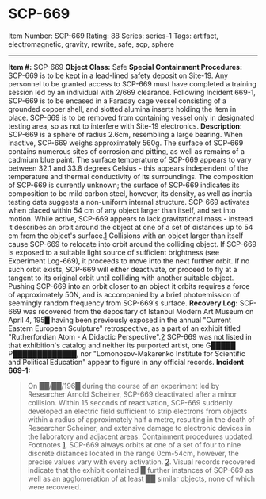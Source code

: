 # SCP-669
Item Number: SCP-669
Rating: 88
Series: series-1
Tags: artifact, electromagnetic, gravity, rewrite, safe, scp, sphere

---

**Item #:** SCP-669
**Object Class:** Safe
**Special Containment Procedures:** SCP-669 is to be kept in a lead-lined safety deposit on Site-19. Any personnel to be granted access to SCP-669 must have completed a training session led by an individual with 2/669 clearance.
Following Incident 669-1, SCP-669 is to be encased in a Faraday cage vessel consisting of a grounded copper shell, and slotted alumina inserts holding the item in place. SCP-669 is to be removed from containing vessel only in designated testing area, so as not to interfere with Site-19 electronics.
**Description:** SCP-669 is a sphere of radius 2.6cm, resembling a large bearing. When inactive, SCP-669 weighs approximately 560g. The surface of SCP-669 contains numerous sites of corrosion and pitting, as well as remains of a cadmium blue paint. The surface temperature of SCP-669 appears to vary between 32.1 and 33.8 degrees Celsius - this appears independent of the temperature and thermal conductivity of its surroundings.
The composition of SCP-669 is currently unknown; the surface of SCP-669 indicates its composition to be mild carbon steel, however, its density, as well as inertia testing data suggests a non-uniform internal structure.
SCP-669 activates when placed within 54 cm of any object larger than itself, and set into motion. While active, SCP-669 appears to lack gravitational mass - instead it describes an orbit around the object at one of a set of distances up to 54 cm from the object's surface.[1](javascript:;) Collisions with an object larger than itself cause SCP-669 to relocate into orbit around the colliding object.
If SCP-669 is exposed to a suitable light source of sufficient brightness (see Experiment Log-669), it proceeds to move into the next further orbit. If no such orbit exists, SCP-669 will either deactivate, or proceed to fly at a tangent to its original orbit until colliding with another suitable object.
Pushing SCP-669 into an orbit closer to an object it orbits requires a force of approximately 50N, and is accompanied by a brief photoemission of seemingly random frequency from SCP-669's surface.
**Recovery Log:** SCP-669 was recovered from the depositary of Istanbul Modern Art Museum on April 4, 195█ having been previously exposed in the annual "Current Eastern European Sculpture" retrospective, as a part of an exhibit titled "Rutherfordian Atom - A Didactic Perspective".[2](javascript:;) SCP-669 was not listed in that exhibition's catalog and neither its purported artist, one G█████ P█████████████, nor "Lomonosov-Makarenko Institute for Scientific and Political Education" appear to figure in any official records.
**Incident 669-1:**
> On ██/██/196█ during the course of an experiment led by Researcher Arnold Scheiner, SCP-669 deactivated after a minor collision. Within 15 seconds of reactivation, SCP-669 suddenly developed an electric field sufficient to strip electrons from objects within a radius of approximately half a metre, resulting in the death of Researcher Scheiner, and extensive damage to electronic devices in the laboratory and adjacent areas. Containment procedures updated.
Footnotes
[1](javascript:;). SCP-669 always orbits at one of a set of four to nine discrete distances located in the range 0cm-54cm, however, the precise values vary with every activation.
[2](javascript:;). Visual records recovered indicate that the exhibit contained █ further instances of SCP-669 as well as an agglomeration of at least ██ similar objects, none of which were recovered.